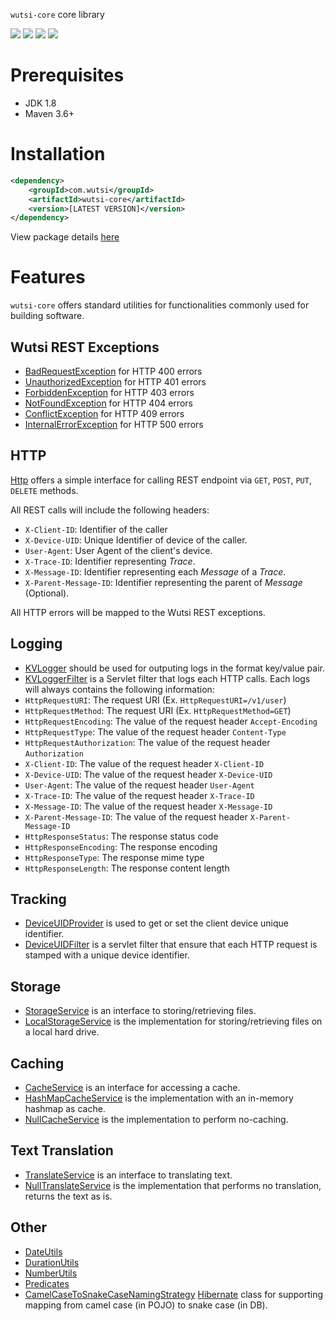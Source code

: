 `wutsi-core` core library


![](https://github.com/wutsi/wutsi-core/workflows/build/badge.svg)
![](https://img.shields.io/badge/jdk-1.8-brightgreen.svg)
![](https://img.shields.io/badge/language-kotlin-blue.svg)
![](https://img.shields.io/badge/maven-3.6+-blue)



# Prerequisites
- JDK 1.8
- Maven 3.6+ 


# Installation
```xml
<dependency>
    <groupId>com.wutsi</groupId>
    <artifactId>wutsi-core</artifactId>
    <version>[LATEST VERSION]</version>
</dependency>
```

View package details [here](https://github.com/wutsi/wutsi-core/packages)

# Features
`wutsi-core` offers standard utilities for functionalities commonly used for building software.

## Wutsi REST Exceptions
- [BadRequestException](https://github.com/wutsi/wutsi-core/blob/master/src/main/kotlin/com/wutsi/core/exception/BadRequestException.kt) for HTTP 400 errors
- [UnauthorizedException](https://github.com/wutsi/wutsi-core/blob/master/src/main/kotlin/com/wutsi/core/exception/UnauthorizedException.kt) for HTTP 401 errors
- [ForbiddenException](https://github.com/wutsi/wutsi-core/blob/master/src/main/kotlin/com/wutsi/core/exception/ForbiddenException.kt) for HTTP 403 errors
- [NotFoundException](https://github.com/wutsi/wutsi-core/blob/master/src/main/kotlin/com/wutsi/core/exception/NotFoundException.kt) for HTTP 404 errors
- [ConflictException](https://github.com/wutsi/wutsi-core/blob/master/src/main/kotlin/com/wutsi/core/exception/ConflictException.kt) for HTTP 409 errors
- [InternalErrorException](https://github.com/wutsi/wutsi-core/blob/master/src/main/kotlin/com/wutsi/core/exception/InternalErrorException.kt) for HTTP 500 errors
 
## HTTP
[Http](https://github.com/wutsi/wutsi-core/blob/master/src/main/kotlin/com/wutsi/core/http/Http.kt)
offers a simple interface for calling REST endpoint via `GET`, `POST`, `PUT`, `DELETE` methods.

All REST calls will include the following headers: 
- `X-Client-ID`: Identifier of the caller
- `X-Device-UID`: Unique Identifier of device of the caller.
- `User-Agent`: User Agent of the client's device.
- `X-Trace-ID`: Identifier representing *Trace*.
- `X-Message-ID`: Identifier representing each *Message* of a *Trace*.
- `X-Parent-Message-ID`: Identifier representing the parent of *Message* (Optional).

All HTTP errors will be mapped to the Wutsi REST exceptions.

## Logging
- [KVLogger](https://github.com/wutsi/wutsi-core/blob/master/src/main/kotlin/com/wutsi/core/logging/KVLogger.kt)
should be used for outputing logs in the format key/value pair.
- [KVLoggerFilter](https://github.com/wutsi/wutsi-core/blob/master/src/main/kotlin/com/wutsi/core/logging/KVLoggerFilter.kt)
is a Servlet filter that logs each HTTP calls. Each logs will always contains the following information:
 - `HttpRequestURI`: The request URI (Ex. `HttpRequestURI=/v1/user`)
 - `HttpRequestMethod`: The request URI (Ex. `HttpRequestMethod=GET`)
 - `HttpRequestEncoding`: The value of the request header `Accept-Encoding`
 - `HttpRequestType`: The value of the request header `Content-Type`
 - `HttpRequestAuthorization`: The value of the request header `Authorization` 
 - `X-Client-ID`: The value of the request header `X-Client-ID`
 - `X-Device-UID`: The value of the request header `X-Device-UID`
 - `User-Agent`: The value of the request header `User-Agent`
 - `X-Trace-ID`: The value of the request header `X-Trace-ID`
 - `X-Message-ID`: The value of the request header `X-Message-ID`
 - `X-Parent-Message-ID`: The value of the request header `X-Parent-Message-ID`
 - `HttpResponseStatus`: The response status code
 - `HttpResponseEncoding`: The response encoding
 - `HttpResponseType`: The response mime type
 - `HttpResponseLength`: The response content length

## Tracking
- [DeviceUIDProvider](https://github.com/wutsi/wutsi-core/blob/master/src/main/kotlin/com/wutsi/core/tracking/DeviceUIDProvider.kt)
is used to get or set the client device unique identifier.
- [DeviceUIDFilter](https://github.com/wutsi/wutsi-core/blob/master/src/main/kotlin/com/wutsi/core/tracking/DeviceUIDFilter.kt)
is a servlet filter that ensure that each HTTP request is stamped with a unique device identifier.


## Storage
- [StorageService](https://github.com/wutsi/wutsi-core/blob/master/src/main/kotlin/com/wutsi/core/storage/StorageService.kt)
is an interface to storing/retrieving files.
- [LocalStorageService](https://github.com/wutsi/wutsi-core/blob/master/src/main/kotlin/com/wutsi/core/storage/StorageService.kt)
is the implementation for storing/retrieving files on a local hard drive.


## Caching
- [CacheService](https://github.com/wutsi/wutsi-core/blob/master/src/main/kotlin/com/wutsi/core/cache/CacheService.kt)
is an interface for accessing a cache.
- [HashMapCacheService](https://github.com/wutsi/wutsi-core/blob/master/src/main/kotlin/com/wutsi/core/cache/HashMapCacheService.kt)
is the implementation with an in-memory hashmap as cache. 
- [NullCacheService](https://github.com/wutsi/wutsi-core/blob/master/src/main/kotlin/com/wutsi/core/cache/NullCacheService.kt)
is the implementation to perform no-caching. 


## Text Translation
- [TranslateService](https://github.com/wutsi/wutsi-core/blob/master/src/main/kotlin/com/wutsi/core/translate/TranslateService.kt)
is an interface to translating text.
- [NullTranslateService](https://github.com/wutsi/wutsi-core/blob/master/src/main/kotlin/com/wutsi/core/translate/NullTranslateService.kt)
is the implementation that performs no translation, returns the text as is. 


## Other
- [DateUtils](https://github.com/wutsi/wutsi-core/blob/master/src/main/kotlin/com/wutsi/core/util/DateUtils.kt)
- [DurationUtils](https://github.com/wutsi/wutsi-core/blob/master/src/main/kotlin/com/wutsi/core/util/DurationUtils.kt)
- [NumberUtils](https://github.com/wutsi/wutsi-core/blob/master/src/main/kotlin/com/wutsi/core/util/NumberUtils.kt)
- [Predicates](https://github.com/wutsi/wutsi-core/blob/master/src/main/kotlin/com/wutsi/core/util/Predicates.kt)
- [CamelCaseToSnakeCaseNamingStrategy](https://github.com/wutsi/wutsi-core/blob/master/src/main/kotlin/com/wutsi/core/hibernate/CamelCaseToSnakeCaseNamingStrategy.kt)
 [Hibernate](https://hibernate.org/) class for supporting mapping from camel case (in POJO) to snake case (in DB).
